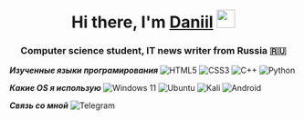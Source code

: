 <h1 align="center">Hi there, I'm <a href="https://daniilshat.ru/" target="_blank">Daniil</a> 
<img src="https://github.com/blackcater/blackcater/raw/main/images/Hi.gif" height="32"/></h1>
<h3 align="center">Computer science student, IT news writer from Russia 🇷🇺</h3>


**_Изученные языки програмирования_**
![HTML5](https://img.shields.io/badge/html5-%23E34F26.svg?style=for-the-badge&logo=html5&logoColor=white)
![CSS3](https://img.shields.io/badge/css3-%231572B6.svg?style=for-the-badge&logo=css3&logoColor=white)
![C++](https://img.shields.io/badge/c++-%2300599C.svg?style=for-the-badge&logo=c%2B%2B&logoColor=white)
![Python](https://img.shields.io/badge/python-3670A0?style=for-the-badge&logo=python&logoColor=ffdd54)

**_Какие OS я использую_**
![Windows 11](https://img.shields.io/badge/Windows%2011-%230079d5.svg?style=for-the-badge&logo=Windows%2011&logoColor=white)
![Ubuntu](https://img.shields.io/badge/Ubuntu-E95420?style=for-the-badge&logo=ubuntu&logoColor=white)
![Kali](https://img.shields.io/badge/Kali-268BEE?style=for-the-badge&logo=kalilinux&logoColor=white)
![Android](https://img.shields.io/badge/Android-3DDC84?style=for-the-badge&logo=android&logoColor=white)

**_Связь со мной_**
![Telegram](https://img.shields.io/badge/Telegram-2CA5E0?style=for-the-badge&logo=telegram&logoColor=white)
